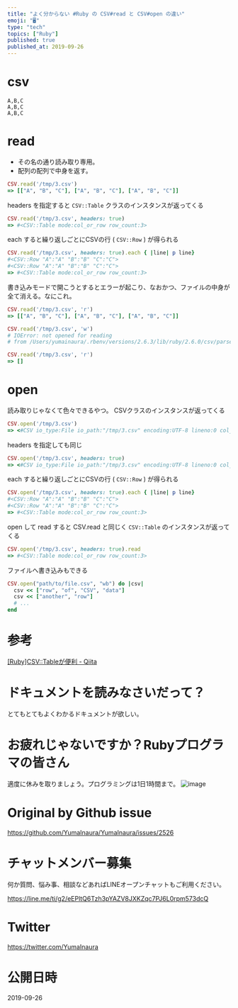 ```yaml
---
title: "よく分からない #Ruby の CSV#read と CSV#open の違い"
emoji: "🖥"
type: "tech"
topics: ["Ruby"]
published: true
published_at: 2019-09-26
---
```


# csv

```
A,B,C
A,B,C
A,B,C
```

# read

- その名の通り読み取り専用。
- 配列の配列で中身を返す。

```rb
CSV.read('/tmp/3.csv')
=> [["A", "B", "C"], ["A", "B", "C"], ["A", "B", "C"]]
```

headers を指定すると `CSV::Table` クラスのインスタンスが返ってくる

```rb
CSV.read('/tmp/3.csv', headers: true)
=> #<CSV::Table mode:col_or_row row_count:3>
```

each すると繰り返しごとにCSVの行 ( `CSV::Row` ) が得られる

```rb
CSV.read('/tmp/3.csv', headers: true).each { |line| p line}
#<CSV::Row "A":"A" "B":"B" "C":"C">
#<CSV::Row "A":"A" "B":"B" "C":"C">
=> #<CSV::Table mode:col_or_row row_count:3>
````

書き込みモードで開こうとするとエラーが起こり、なおかつ、ファイルの中身が全て消える。なにこれ。

```rb
CSV.read('/tmp/3.csv', 'r')
=> [["A", "B", "C"], ["A", "B", "C"], ["A", "B", "C"]]

CSV.read('/tmp/3.csv', 'w')
# IOError: not opened for reading
# from /Users/yumainaura/.rbenv/versions/2.6.3/lib/ruby/2.6.0/csv/parser.rb:202:in `gets'

CSV.read('/tmp/3.csv', 'r')
=> []
```

# open

読み取りじゃなくて色々できるやつ。
CSVクラスのインスタンスが返ってくる

```rb
CSV.open('/tmp/3.csv')
=> <#CSV io_type:File io_path:"/tmp/3.csv" encoding:UTF-8 lineno:0 col_sep:"," row_sep:"\n" quote_char:"\"">
```

headers を指定しても同じ

```rb
CSV.open('/tmp/3.csv', headers: true)
=> <#CSV io_type:File io_path:"/tmp/3.csv" encoding:UTF-8 lineno:0 col_sep:"," row_sep:"\n" quote_char:"\"" headers:true>
```

each すると繰り返しごとにCSVの行 ( `CSV::Row` ) が得られる

```rb
CSV.open('/tmp/3.csv', headers: true).each { |line| p line}
#<CSV::Row "A":"A" "B":"B" "C":"C">
#<CSV::Row "A":"A" "B":"B" "C":"C">
=> #<CSV::Table mode:col_or_row row_count:3>
```

open して read すると CSV.read と同じく `CSV::Table` のインスタンスが返ってくる

```rb
CSV.open('/tmp/3.csv', headers: true).read
=> #<CSV::Table mode:col_or_row row_count:3>
````

ファイルへ書き込みもできる

```rb
CSV.open("path/to/file.csv", "wb") do |csv|
  csv << ["row", "of", "CSV", "data"]
  csv << ["another", "row"]
  # ...
end
````

# 参考

[[Ruby]CSV::Tableが便利 - Qiita](https://qiita.com/hkengo/items/59ba599ef48c613f2402)

# ドキュメントを読みなさいだって？

とてもとてもよくわかるドキュメントが欲しい。

# お疲れじゃないですか？Rubyプログラマの皆さん

適度に休みを取りましょう。プログラミングは1日1時間まで。
![image](https://user-images.githubusercontent.com/13635059/65644969-c2a29e00-e030-11e9-850c-ad31b924d59b.png)



# Original by Github issue

https://github.com/YumaInaura/YumaInaura/issues/2526








<!-- Update From Qiita API -->

# チャットメンバー募集


何か質問、悩み事、相談などあればLINEオープンチャットもご利用ください。

https://line.me/ti/g2/eEPltQ6Tzh3pYAZV8JXKZqc7PJ6L0rpm573dcQ





# Twitter


https://twitter.com/YumaInaura


<!-- Update From Qiita API -->



# 公開日時

2019-09-26
